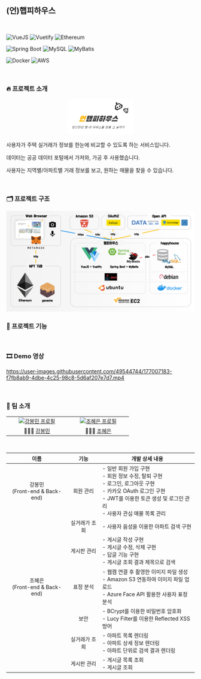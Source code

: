 ## (언)햅피하우스

<br/>

![VueJS](https://img.shields.io/badge/Vue.JS-4FC08D?style=for-the-badge&logo=vue.js&logoColor=white)
![Vuetify](https://img.shields.io/badge/Vuetify-1867C0?style=for-the-badge&logo=vuetify&logoColor=white)
![Ethereum](https://img.shields.io/badge/Ethereum-3C3C3D?style=for-the-badge&logo=ethereum&logoColor=white)

![Spring Boot](https://img.shields.io/badge/SpringBoot-6DB33F?style=for-the-badge&logo=spring-boot&logoColor=white)
![MySQL](https://img.shields.io/badge/mysql-4479A1?style=for-the-badge&logo=mysql&logoColor=white)
![MyBatis](https://img.shields.io/badge/MyBatis-000000?style=for-the-badge&logo=&logoColor=white)

![Docker](https://img.shields.io/badge/Docker-2496ED?style=for-the-badge&logo=docker&logoColor=white)
![AWS](https://img.shields.io/badge/AWS-FF9900?style=for-the-badge&logo=amazon-aws&logoColor=white)

<br/>

### 🔥 프로젝트 소개

<p align="center">
  <img src="./resources/img/logo.png" width="35%" />
</p>

사용자가 주택 실거래가 정보를 한눈에 비교할 수 있도록 하는 서비스입니다.

데이터는 공공 데이터 포털에서 가져와, 가공 후 사용했습니다.

사용자는 지역별/아파트별 거래 정보를 보고, 원하는 매물을 찾을 수 있습니다.

<br/>

### 🗂 프로젝트 구조

<img src="./resources/img/arch.png" />

<br/>

### 📝 프로젝트 기능


<br/>

### 🎞 Demo 영상


https://user-images.githubusercontent.com/49544744/177007183-f7fb8ab9-4dbe-4c25-98c8-5d6af207e7d7.mp4


<br/>

### 💼 팀 소개

<table>
  <tr>
    <td align="center" width="150px">
      <a href="https://github.com/wasiwasi" target="_blank">
        <img src="https://avatars.githubusercontent.com/u/49544744?v=4" alt="강봉민 프로필" />
      </a>
    </td>
    <td align="center" width="150px">
      <a href="https://github.com/kanchoeun" target="_blank">
        <img src="https://avatars.githubusercontent.com/u/28130151?v=4" alt="조혜은 프로필" />
      </a>
    </td>
  </tr>
  <tr>
    <td align="center">
      👨🏻‍💻
      <a href="https://github.com/wasiwasi" target="_blank">
        강봉민
      </a>
    </td>
    <td align="center">
      👩🏻‍💻
      <a href="https://github.com/kanchoeun" target="_blank">
        조혜은
      </a>
    </td>
  </tr>
</table>

<br/>

| 이름 | 기능 | 개발 상세 내용 |
| :---: | :---: | --- |
| 강봉민<br/>(Front-end & Back-end) | 회원 관리 |  - 일반 회원 가입 구현<br/>- 회원 정보 수정, 탈퇴 구현<br/>- 로그인, 로그아웃 구현<br/>- 카카오 OAuth 로그인 구현<br/>- JWT를 이용한 토큰 생성 및 로그인 관리<br/>- 사용자 관심 매물 목록 관리 |
|  | 실거래가 조회 |  - 사용자 음성을 이용한 아파트 검색 구현 |
|  | 게시판 관리 |  - 게시글 작성 구현<br/>- 게시글 수정, 삭제 구현<br/>- 답글 기능 구현<br/>- 게시글 조회 결과 제목으로 검색 |
| 조혜은<br/>(Front-end & Back-end) | 표정 분석 |  - 웹캠 연결 후 촬영한 이미지 파일 생성<br/>- Amazon S3 연동하여 이미지 파일 업로드<br/>- Azure Face API 활용한 사용자 표정 분석 |
|  | 보안 |  - BCrypt를 이용한 비밀번호 암호화<br/>- Lucy Filter를 이용한 Reflected XSS 방어 |
|  | 실거래가 조회 |  - 아파트 목록 렌더링<br/>- 아파트 상세 정보 렌더링<br/>- 아파트 단위로 검색 결과 렌더링 |
|  | 게시판 관리 |  - 게시글 목록 조회<br/>- 게시글 조회 |



